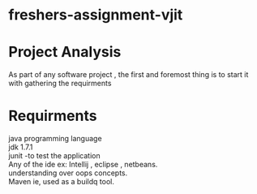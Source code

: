 
# freshers-assignment-vjit

# Project Analysis

As part of any software project , the first and foremost thing is to start it with gathering the requirments

# Requirments
java programming language <br />
jdk 1.7.1 <br />
junit -to test the application <br />
Any of the ide  ex: Intellij , eclipse , netbeans. <br />
understanding over oops concepts.<br />
Maven ie, used as a buildq tool.<br />


